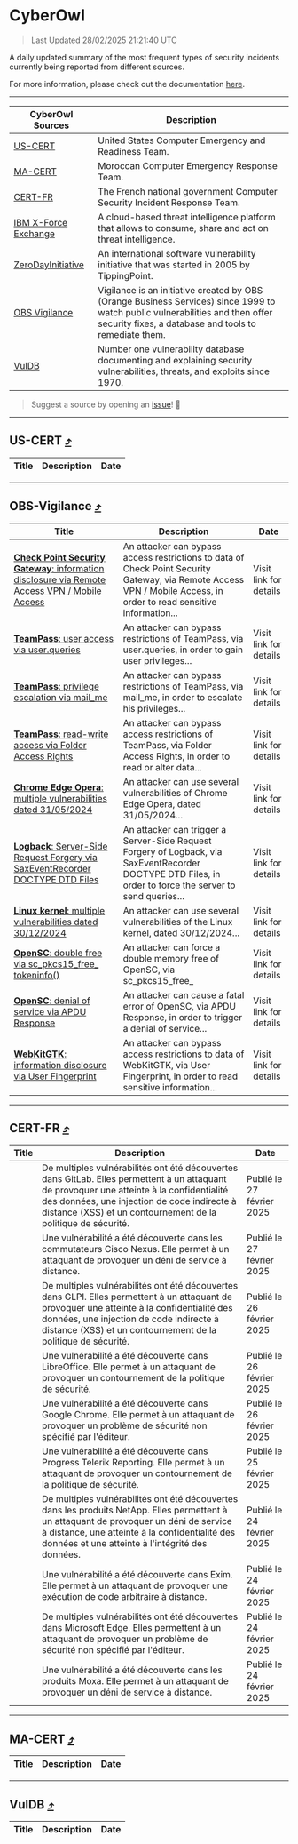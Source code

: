 
 <div id='top'></div>

# CyberOwl

 > Last Updated 28/02/2025 21:21:40 UTC
 
 A daily updated summary of the most frequent types of security incidents currently being reported from different sources.
 
 For more information, please check out the documentation [here](./docs/README.md).
 
 ---
 |CyberOwl Sources|Description|
 |---|---|
 |[US-CERT](#us-cert-arrow_heading_up)|United States Computer Emergency and Readiness Team.|
 |[MA-CERT](#ma-cert-arrow_heading_up)|Moroccan Computer Emergency Response Team.|
 |[CERT-FR](#cert-fr-arrow_heading_up)|The French national government Computer Security Incident Response Team.|
 |[IBM X-Force Exchange](#ibmcloud-arrow_heading_up)|A cloud-based threat intelligence platform that allows to consume, share and act on threat intelligence.|
 |[ZeroDayInitiative](#zerodayinitiative-arrow_heading_up)|An international software vulnerability initiative that was started in 2005 by TippingPoint.|
 |[OBS Vigilance](#obs-vigilance-arrow_heading_up)|Vigilance is an initiative created by OBS (Orange Business Services) since 1999 to watch public vulnerabilities and then offer security fixes, a database and tools to remediate them.|
 |[VulDB](#vuldb-arrow_heading_up)|Number one vulnerability database documenting and explaining security vulnerabilities, threats, and exploits since 1970.|
 
 > Suggest a source by opening an [issue](https://github.com/karimhabush/cyberowl/issues)! :raised_hands:
 ---

## US-CERT [:arrow_heading_up:](#cyberowl)

 |Title|Description|Date|
 |---|---|---|
 
 ---

## OBS-Vigilance [:arrow_heading_up:](#cyberowl)

 |Title|Description|Date|
 |---|---|---|
 |[<a href="https://vigilance.fr/vulnerability/Check-Point-Security-Gateway-information-disclosure-via-Remote-Access-VPN-Mobile-Access-44411" class="noirorange"><b>Check Point Security Gateway</b>: information disclosure via Remote Access VPN / Mobile Access</a>](https://vigilance.fr/vulnerability/Check-Point-Security-Gateway-information-disclosure-via-Remote-Access-VPN-Mobile-Access-44411)|An attacker can bypass access restrictions to data of Check Point Security Gateway, via Remote Access VPN / Mobile Access, in order to read sensitive information...|Visit link for details|
 |[<a href="https://vigilance.fr/vulnerability/TeamPass-user-access-via-user-queries-45993" class="noirorange"><b>TeamPass</b>: user access via user.queries</a>](https://vigilance.fr/vulnerability/TeamPass-user-access-via-user-queries-45993)|An attacker can bypass restrictions of TeamPass, via user.queries, in order to gain user privileges...|Visit link for details|
 |[<a href="https://vigilance.fr/vulnerability/TeamPass-privilege-escalation-via-mail-me-45992" class="noirorange"><b>TeamPass</b>: privilege escalation via mail_me</a>](https://vigilance.fr/vulnerability/TeamPass-privilege-escalation-via-mail-me-45992)|An attacker can bypass restrictions of TeamPass, via mail_me, in order to escalate his privileges...|Visit link for details|
 |[<a href="https://vigilance.fr/vulnerability/TeamPass-read-write-access-via-Folder-Access-Rights-45991" class="noirorange"><b>TeamPass</b>: read-write access via Folder Access Rights</a>](https://vigilance.fr/vulnerability/TeamPass-read-write-access-via-Folder-Access-Rights-45991)|An attacker can bypass access restrictions of TeamPass, via Folder Access Rights, in order to read or alter data...|Visit link for details|
 |[<a href="https://vigilance.fr/vulnerability/Chrome-Edge-Opera-multiple-vulnerabilities-dated-31-05-2024-44427" class="noirorange"><b>Chrome  Edge  Opera</b>: multiple vulnerabilities dated 31/05/2024</a>](https://vigilance.fr/vulnerability/Chrome-Edge-Opera-multiple-vulnerabilities-dated-31-05-2024-44427)|An attacker can use several vulnerabilities of Chrome  Edge  Opera, dated 31/05/2024...|Visit link for details|
 |[<a href="https://vigilance.fr/vulnerability/Logback-Server-Side-Request-Forgery-via-SaxEventRecorder-DOCTYPE-DTD-Files-45990" class="noirorange"><b>Logback</b>: Server-Side Request Forgery via SaxEventRecorder DOCTYPE DTD Files</a>](https://vigilance.fr/vulnerability/Logback-Server-Side-Request-Forgery-via-SaxEventRecorder-DOCTYPE-DTD-Files-45990)|An attacker can trigger a Server-Side Request Forgery of Logback, via SaxEventRecorder DOCTYPE DTD Files, in order to force the server to send queries...|Visit link for details|
 |[<a href="https://vigilance.fr/vulnerability/Linux-kernel-multiple-vulnerabilities-dated-30-12-2024-45989" class="noirorange"><b>Linux kernel</b>: multiple vulnerabilities dated 30/12/2024</a>](https://vigilance.fr/vulnerability/Linux-kernel-multiple-vulnerabilities-dated-30-12-2024-45989)|An attacker can use several vulnerabilities of the Linux kernel, dated 30/12/2024...|Visit link for details|
 |[<a href="https://vigilance.fr/vulnerability/OpenSC-double-free-via-sc-pkcs15-free-tokeninfo-45987" class="noirorange"><b>OpenSC</b>: double free via sc_pkcs15_free_<wbr>tokeninfo()</wbr></a>](https://vigilance.fr/vulnerability/OpenSC-double-free-via-sc-pkcs15-free-tokeninfo-45987)|An attacker can force a double memory free of OpenSC, via sc_pkcs15_free_|Visit link for details|
 |[<a href="https://vigilance.fr/vulnerability/OpenSC-denial-of-service-via-APDU-Response-45986" class="noirorange"><b>OpenSC</b>: denial of service via APDU Response</a>](https://vigilance.fr/vulnerability/OpenSC-denial-of-service-via-APDU-Response-45986)|An attacker can cause a fatal error of OpenSC, via APDU Response, in order to trigger a denial of service...|Visit link for details|
 |[<a href="https://vigilance.fr/vulnerability/WebKitGTK-information-disclosure-via-User-Fingerprint-46381" class="noirorange"><b>WebKitGTK</b>: information disclosure via User Fingerprint</a>](https://vigilance.fr/vulnerability/WebKitGTK-information-disclosure-via-User-Fingerprint-46381)|An attacker can bypass access restrictions to data of WebKitGTK, via User Fingerprint, in order to read sensitive information...|Visit link for details|
 
 ---

## CERT-FR [:arrow_heading_up:](#cyberowl)

 |Title|Description|Date|
 |---|---|---|
 |[](https://www.cert.ssi.gouv.fr/avis/CERTFR-2025-AVI-0164/)|De multiples vulnérabilités ont été découvertes dans GitLab. Elles permettent à un attaquant de provoquer une atteinte à la confidentialité des données, une injection de code indirecte à distance (XSS) et un contournement de la politique de sécurité.|Publié le 27 février 2025|
 |[](https://www.cert.ssi.gouv.fr/avis/CERTFR-2025-AVI-0163/)|Une vulnérabilité a été découverte dans les commutateurs Cisco Nexus. Elle permet à un attaquant de provoquer un déni de service à distance.|Publié le 27 février 2025|
 |[](https://www.cert.ssi.gouv.fr/avis/CERTFR-2025-AVI-0162/)|De multiples vulnérabilités ont été découvertes dans GLPI. Elles permettent à un attaquant de provoquer une atteinte à la confidentialité des données, une injection de code indirecte à distance (XSS) et un contournement de la politique de sécurité.|Publié le 26 février 2025|
 |[](https://www.cert.ssi.gouv.fr/avis/CERTFR-2025-AVI-0161/)|Une vulnérabilité a été découverte dans LibreOffice. Elle permet à un attaquant de provoquer un contournement de la politique de sécurité.|Publié le 26 février 2025|
 |[](https://www.cert.ssi.gouv.fr/avis/CERTFR-2025-AVI-0160/)|Une vulnérabilité a été découverte dans Google Chrome. Elle permet à un attaquant de provoquer un problème de sécurité non spécifié par l'éditeur.|Publié le 26 février 2025|
 |[](https://www.cert.ssi.gouv.fr/avis/CERTFR-2025-AVI-0159/)|Une vulnérabilité a été découverte dans Progress Telerik Reporting. Elle permet à un attaquant de provoquer un contournement de la politique de sécurité.|Publié le 25 février 2025|
 |[](https://www.cert.ssi.gouv.fr/avis/CERTFR-2025-AVI-0158/)|De multiples vulnérabilités ont été découvertes dans les produits NetApp. Elles permettent à un attaquant de provoquer un déni de service à distance, une atteinte à la confidentialité des données et une atteinte à l'intégrité des données.|Publié le 24 février 2025|
 |[](https://www.cert.ssi.gouv.fr/avis/CERTFR-2025-AVI-0157/)|Une vulnérabilité a été découverte dans Exim. Elle permet à un attaquant de provoquer une exécution de code arbitraire à distance.|Publié le 24 février 2025|
 |[](https://www.cert.ssi.gouv.fr/avis/CERTFR-2025-AVI-0156/)|De multiples vulnérabilités ont été découvertes dans Microsoft Edge. Elles permettent à un attaquant de provoquer un problème de sécurité non spécifié par l'éditeur.|Publié le 24 février 2025|
 |[](https://www.cert.ssi.gouv.fr/avis/CERTFR-2025-AVI-0155/)|Une vulnérabilité a été découverte dans les produits Moxa. Elle permet à un attaquant de provoquer un déni de service à distance.|Publié le 24 février 2025|
 
 ---

## MA-CERT [:arrow_heading_up:](#cyberowl)

 |Title|Description|Date|
 |---|---|---|
 
 ---

## VulDB [:arrow_heading_up:](#cyberowl)

 |Title|Description|Date|
 |---|---|---|
 